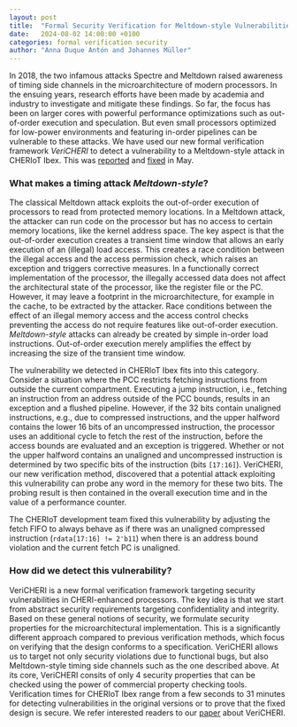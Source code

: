 ```yaml
---
layout: post
title:  "Formal Security Verification for Meltdown-style Vulnerabilities"
date:   2024-08-02 14:00:00 +0100
categories: formal verification security
author: "Anna Duque Antón and Johannes Müller"
---
```


In 2018, the two infamous attacks Spectre and Meltdown raised awareness of timing side channels in the microarchitecture of modern processors.
In the ensuing years, research efforts have been made by academia and industry to investigate and mitigate these findings.
So far, the focus has been on larger cores with powerful performance optimizations such as out-of-order execution and speculation.
But even small processors optimized for low-power environments and featuring in-order pipelines can be vulnerable to these attacks.
We have used our new formal verification framework *VeriCHERI* to detect a vulnerability to a Meltdown-style attack in CHERIoT Ibex.
This was [reported](https://github.com/microsoft/cheriot-ibex/issues/38) and [fixed](https://github.com/microsoft/cheriot-ibex/commit/876a46ab0746e7b6d7a31a72eb834737d8076aca) in May.

### What makes a timing attack *Meltdown-style*?

The classical Meltdown attack exploits the out-of-order execution of processors to read from protected memory locations.
In a Meltdown attack, the attacker can run code on the processor but has no access to certain memory locations, like the kernel address space.
The key aspect is that the out-of-order execution creates a transient time window that allows an early execution of an (illegal) load access.
This creates a race condition between the illegal access and the access permission check, which raises an exception and triggers corrective measures.
In a functionally correct implementation of the processor, the illegally accessed data does not affect the architectural state of the processor, like the register file or the PC.
However, it may leave a footprint in the microarchitecture, for example in the cache, to be extracted by the attacker.
Race conditions between the effect of an illegal memory access and the access control checks preventing the access do not require features like out-of-order execution.
*Meltdown-style* attacks can already be created by simple in-order load instructions.
Out-of-order execution merely amplifies the effect by increasing the size of the transient time window.

The vulnerability we detected in CHERIoT Ibex fits into this category.
Consider a situation where the PCC restricts fetching instructions from outside the current compartment.
Executing a jump instruction, i.e., fetching an instruction from an address outside of the PCC bounds, results in an exception and a flushed pipeline.
However, if the 32 bits contain unaligned instructions, e.g., due to compressed instructions, and the upper halfword contains the lower 16 bits of an uncompressed instruction, the processor uses an additional cycle to fetch the rest of the instruction, before the access bounds are evaluated and an exception is triggered.
Whether or not the upper halfword contains an unaligned and uncompressed instruction is determined by two specific bits of the instruction (bits ``[17:16]``).
VeriCHERI, our new verification method, discovered that a potential attack exploiting this vulnerability can probe any word in the memory for these two bits.
The probing result is then contained in the overall execution time and in the value of a performance counter.

The CHERIoT development team fixed this vulnerability by adjusting the fetch FIFO to always behave as if there was an unaligned compressed instruction (``rdata[17:16] != 2'b11``) when there is an address bound violation and the current fetch PC is unaligned.

### How did we detect this vulnerability?

VeriCHERI is a new formal verification framework targeting security vulnerabilities in CHERI-enhanced processors.
The key idea is that we start from abstract security requirements targeting confidentiality and integrity.
Based on these general notions of security, we formulate security properties for the microarchitectural implementation.
This is a significantly different approach compared to previous verification methods, which focus on verifying that the design conforms to a specification.
VeriCHERI allows us to target not only security violations due to functional bugs, but also Meltdown-style timing side channels such as the one described above.
At its core, VeriCHERI consits of only 4 security properties that can be checked using the power of commercial property checking tools.
Verification times for CHERIoT Ibex range from a few seconds to 31 minutes for detecting vulnerabilities in the original versions or to prove that the fixed design is secure.
We refer interested readers to our [paper](https://arxiv.org/abs/2407.18679) about VeriCHERI.

